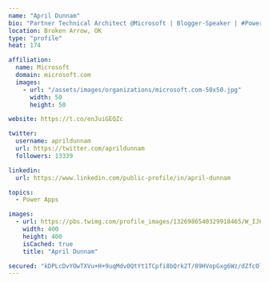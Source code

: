 ```yaml
---
name: "April Dunnam"
bio: "Partner Technical Architect @Microsoft | Blogger-Speaker | #PowerApps, #PowerAutomate, #Office365, #SharePoint | #WIT | #Karaoke Queen"
location: Broken Arrow, OK
type: "profile"
heat: 174

affiliation:
  name: Microsoft
  domain: microsoft.com
  images:
    - url: "/assets/images/organizations/microsoft.com-50x50.jpg"
      width: 50
      height: 50

website: https://t.co/enJuiGEQZc

twitter:
  username: aprildunnam
  url: https://twitter.com/aprildunnam
  followers: 13339

linkedin:
  url: https://www.linkedin.com/public-profile/in/april-dunnam

topics:
  - Power Apps

images:
  - url: https://pbs.twimg.com/profile_images/1326986540329918465/W_IJ6Ih2_400x400.jpg
    width: 400
    height: 400
    isCached: true
    title: "April Dunnam"

secured: "kDPLcDvYOwTXVu+H+9uqMdv0QtYt1TCpfi8bQrk2T/89HVopGxg6Wz/dZfcOlrBugsl0uqTQYobhvFTr10dRsfbA0LKoqWjiHFplvXXSYdK96lW+oHUWx1xqk2uB2qnDEOnwH9K9HlaEz1lwWN9C3Yqq8u39XgOfxXPRD89ZYRiy5ONeNjCgzcPF9WPiy2je8XI+3xV3XAFXSxa6Toat4S5DcZqYS+Xk4BVAth/bU8GJfYr07P+Q+HOfGdRv2N5X3cqrHeSYtjjqkZ95scEe3NvZqA+t+E1vzO6Ybjt9wxPa54wUUE5SXBxEgahbHw/krAAJpno532p92QbJqw3QA1iR3yuE6QnpxELA+SYZtK+j+/3cXO+VzzFQeSCPCqse6S/g5h7/CIMZtkIVwTeJCjx+593l90WY08sJy2GAdjc=;nTjd6hj8QNlRVTaRuG2XZA=="
---
```


